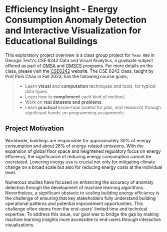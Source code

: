 # Efficiency Insight - Energy Consumption Anomaly Detection and Interactive Visualization for Educational Buildings

This exploratory project overview is a class group project for `Team 086` in Georgia Tech's CSE 6242 Data and Visual Analytics, a graduate subject offered as part of [OMSA](https://pe.gatech.edu/degrees/analytics) and [OMSCS](https://omscs.gatech.edu/) programs. For more details on the class, please visit the [CSE6242](https://omscs.gatech.edu/cse-6242-data-and-visual-analytics) website. The CSE 6242 class, taught by Prof Polo Chau in Fall 2023, has the following course goals;
> - Learn **visual** and **computation** techniques and tools, for typical data types.
> - Learn how to **complement** each kind of method.
> - Work on **real datasets and problems**.
> - Learn **practical** know-how (useful for jobs, and research) through significant hands-on programming assignments.


## Project Motivation

Worldwide, buildings are responsible for approximately 30% of energy consumption and about 26% of energy-related emissions. With the expansion of global floor space and heightened regulatory focus on energy efficiency, the significance of reducing energy consumption cannot be overstated. Lowering energy use is crucial not only for mitigating climate change on a broad scale but also for reducing energy costs at the individual level.

Numerous studies have focused on enhancing the accuracy of anomaly detection through the development of machine learning algorithms. Nevertheless, a significant obstacle to scaling building energy efficiency is the challenge of ensuring that key stakeholders fully understand building operational patterns and potential improvement opportunities. This challenge often stems from the end-users' limited time and technical expertise. To address this issue, our goal was to bridge the gap by making machine learning insights more accessible to end-users through interactive visualizations.
